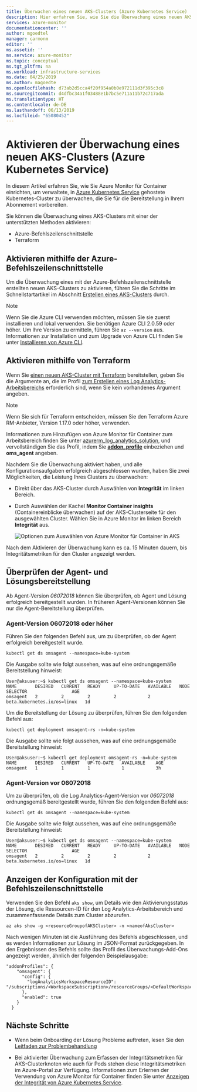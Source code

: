 ```yaml
---
title: Überwachen eines neuen AKS-Clusters (Azure Kubernetes Service) | Microsoft-Dokumentation
description: Hier erfahren Sie, wie Sie die Überwachung eines neuen AKS-Clusters (Azure Kubernetes Service) mit Azure Monitor für ein Containerabonnement aktivieren.
services: azure-monitor
documentationcenter: ''
author: mgoedtel
manager: carmonm
editor: ''
ms.assetid: ''
ms.service: azure-monitor
ms.topic: conceptual
ms.tgt_pltfrm: na
ms.workload: infrastructure-services
ms.date: 04/25/2019
ms.author: magoedte
ms.openlocfilehash: d73ab2d5cca4f20f954a0b0e972111d3f395c3c8
ms.sourcegitcommit: d4dfbc34a1f03488e1b7bc5e711a11b72c717ada
ms.translationtype: HT
ms.contentlocale: de-DE
ms.lasthandoff: 06/13/2019
ms.locfileid: "65080452"
---
```

# <a name="enable-monitoring-of-a-new-azure-kubernetes-service-aks-cluster"></a>Aktivieren der Überwachung eines neuen AKS-Clusters (Azure Kubernetes Service)

In diesem Artikel erfahren Sie, wie Sie Azure Monitor für Container einrichten, um verwaltete, in [Azure Kubernetes Service](https://docs.microsoft.com/azure/aks/) gehostete Kubernetes-Cluster zu überwachen, die Sie für die Bereitstellung in Ihrem Abonnement vorbereiten.

Sie können die Überwachung eines AKS-Clusters mit einer der unterstützten Methoden aktivieren:

* Azure-Befehlszeilenschnittstelle
* Terraform

## <a name="enable-using-azure-cli"></a>Aktivieren mithilfe der Azure-Befehlszeilenschnittstelle

Um die Überwachung eines mit der Azure-Befehlszeilenschnittstelle erstellten neuen AKS-Clusters zu aktivieren, führen Sie die Schritte im Schnellstartartikel im Abschnitt [Erstellen eines AKS-Clusters](../../aks/kubernetes-walkthrough.md#create-aks-cluster) durch.  

>[!NOTE]
>Wenn Sie die Azure CLI verwenden möchten, müssen Sie sie zuerst installieren und lokal verwenden. Sie benötigen Azure CLI 2.0.59 oder höher. Um Ihre Version zu ermitteln, führen Sie `az --version` aus. Informationen zur Installation und zum Upgrade von Azure CLI finden Sie unter [Installieren von Azure CLI](https://docs.microsoft.com/cli/azure/install-azure-cli). 
>

## <a name="enable-using-terraform"></a>Aktivieren mithilfe von Terraform

Wenn Sie [einen neuen AKS-Cluster mit Terraform](../../terraform/terraform-create-k8s-cluster-with-tf-and-aks.md) bereitstellen, geben Sie die Argumente an, die im Profil [zum Erstellen eines Log Analytics-Arbeitsbereichs](https://www.terraform.io/docs/providers/azurerm/r/log_analytics_workspace.html) erforderlich sind, wenn Sie kein vorhandenes Argument angeben. 

>[!NOTE]
>Wenn Sie sich für Terraform entscheiden, müssen Sie den Terraform Azure RM-Anbieter, Version 1.17.0 oder höher, verwenden.

Informationen zum Hinzufügen von Azure Monitor für Container zum Arbeitsbereich finden Sie unter [azurerm_log_analytics_solution](https://www.terraform.io/docs/providers/azurerm/r/log_analytics_solution.html), und vervollständigen Sie das Profil, indem Sie [**addon_profile**](https://www.terraform.io/docs/providers/azurerm/r/kubernetes_cluster.html#addon_profile) einbeziehen und **oms_agent** angeben. 

Nachdem Sie die Überwachung aktiviert haben, und alle Konfigurationsaufgaben erfolgreich abgeschlossen wurden, haben Sie zwei Möglichkeiten, die Leistung Ihres Clusters zu überwachen:

* Direkt über das AKS-Cluster durch Auswählen von **Integrität** im linken Bereich.
* Durch Auswählen der Kachel **Monitor Container insights** (Containereinblicke überwachen) auf der AKS-Clusterseite für den ausgewählten Cluster. Wählen Sie in Azure Monitor im linken Bereich **Integrität** aus. 

  ![Optionen zum Auswählen von Azure Monitor für Container in AKS](./media/container-insights-onboard/kubernetes-select-monitoring-01.png)

Nach dem Aktivieren der Überwachung kann es ca. 15 Minuten dauern, bis Integritätsmetriken für den Cluster angezeigt werden. 

## <a name="verify-agent-and-solution-deployment"></a>Überprüfen der Agent- und Lösungsbereitstellung
Ab Agent-Version *06072018* können Sie überprüfen, ob Agent und Lösung erfolgreich bereitgestellt wurden. In früheren Agent-Versionen können Sie nur die Agent-Bereitstellung überprüfen.

### <a name="agent-version-06072018-or-later"></a>Agent-Version 06072018 oder höher
Führen Sie den folgenden Befehl aus, um zu überprüfen, ob der Agent erfolgreich bereitgestellt wurde. 

```
kubectl get ds omsagent --namespace=kube-system
```

Die Ausgabe sollte wie folgt aussehen, was auf eine ordnungsgemäße Bereitstellung hinweist:

```
User@aksuser:~$ kubectl get ds omsagent --namespace=kube-system 
NAME       DESIRED   CURRENT   READY     UP-TO-DATE   AVAILABLE   NODE SELECTOR                 AGE
omsagent   2         2         2         2            2           beta.kubernetes.io/os=linux   1d
```  

Um die Bereitstellung der Lösung zu überprüfen, führen Sie den folgenden Befehl aus:

```
kubectl get deployment omsagent-rs -n=kube-system
```

Die Ausgabe sollte wie folgt aussehen, was auf eine ordnungsgemäße Bereitstellung hinweist:

```
User@aksuser:~$ kubectl get deployment omsagent-rs -n=kube-system 
NAME       DESIRED   CURRENT   UP-TO-DATE   AVAILABLE    AGE
omsagent   1         1         1            1            3h
```

### <a name="agent-version-earlier-than-06072018"></a>Agent-Version vor 06072018

Um zu überprüfen, ob die Log Analytics-Agent-Version vor *06072018* ordnungsgemäß bereitgestellt wurde, führen Sie den folgenden Befehl aus:  

```
kubectl get ds omsagent --namespace=kube-system
```

Die Ausgabe sollte wie folgt aussehen, was auf eine ordnungsgemäße Bereitstellung hinweist:  

```
User@aksuser:~$ kubectl get ds omsagent --namespace=kube-system 
NAME       DESIRED   CURRENT   READY     UP-TO-DATE   AVAILABLE   NODE SELECTOR                 AGE
omsagent   2         2         2         2            2           beta.kubernetes.io/os=linux   1d
```  

## <a name="view-configuration-with-cli"></a>Anzeigen der Konfiguration mit der Befehlszeilenschnittstelle
Verwenden Sie den Befehl `aks show`, um Details wie den Aktivierungsstatus der Lösung, die Ressourcen-ID für den Log Analytics-Arbeitsbereich und zusammenfassende Details zum Cluster abzurufen.  

```azurecli
az aks show -g <resourceGroupofAKSCluster> -n <nameofAksCluster>
```

Nach wenigen Minuten ist die Ausführung des Befehls abgeschlossen, und es werden Informationen zur Lösung im JSON-Format zurückgegeben.  In den Ergebnissen des Befehls sollte das Profil des Überwachungs-Add-Ons angezeigt werden, ähnlich der folgenden Beispielausgabe:

```
"addonProfiles": {
    "omsagent": {
      "config": {
        "logAnalyticsWorkspaceResourceID": "/subscriptions/<WorkspaceSubscription>/resourceGroups/<DefaultWorkspaceRG>/providers/Microsoft.OperationalInsights/workspaces/<defaultWorkspaceName>"
      },
      "enabled": true
    }
  }
```

## <a name="next-steps"></a>Nächste Schritte

* Wenn beim Onboarding der Lösung Probleme auftreten, lesen Sie den [Leitfaden zur Problembehandlung](container-insights-troubleshoot.md)

* Bei aktivierter Überwachung zum Erfassen der Integritätsmetriken für AKS-Clusterknoten wie auch für Pods stehen diese Integritätsmetriken im Azure-Portal zur Verfügung. Informationen zum Erlernen der Verwendung von Azure Monitor für Container finden Sie unter [Anzeigen der Integrität von Azure Kubernetes Service](container-insights-analyze.md).
